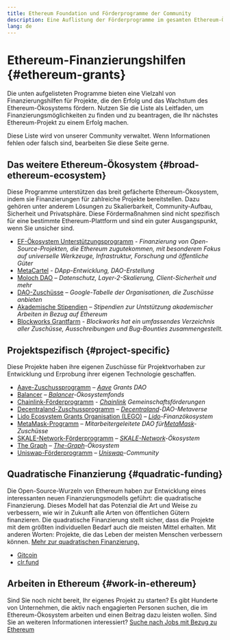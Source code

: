 ```yaml
---
title: Ethereum Foundation und Förderprogramme der Community
description: Eine Auflistung der Förderprogramme im gesamten Ethereum-Ökosystem.
lang: de
---
```


# Ethereum-Finanzierungshilfen {#ethereum-grants}

Die unten aufgelisteten Programme bieten eine Vielzahl von Finanzierungshilfen für Projekte, die den Erfolg und das Wachstum des Ethereum-Ökosystems fördern. Nutzen Sie die Liste als Leitfaden, um Finanzierungsmöglichkeiten zu finden und zu beantragen, die Ihr nächstes Ethereum-Projekt zu einem Erfolg machen.

Diese Liste wird von unserer Community verwaltet. Wenn Informationen fehlen oder falsch sind, bearbeiten Sie diese Seite gerne.

## Das weitere Ethereum-Ökosystem {#broad-ethereum-ecosystem}

Diese Programme unterstützen das breit gefächerte Ethereum-Ökosystem, indem sie Finanzierungen für zahlreiche Projekte bereitstellen. Dazu gehören unter anderem Lösungen zu Skalierbarkeit, Community-Aufbau, Sicherheit und Privatsphäre. Diese Fördermaßnahmen sind nicht spezifisch für eine bestimmte Ethereum-Plattform und sind ein guter Ausgangspunkt, wenn Sie unsicher sind.

- [EF-Ökosystem Unterstützungsprogramm](https://esp.ethereum.foundation) - _Finanzierung von Open-Source-Projekten, die Ethereum zugutekommen, mit besonderem Fokus auf universelle Werkzeuge, Infrastruktur, Forschung und öffentliche Güter_
- [MetaCartel](https://www.metacartel.org/grants/) - _DApp-Entwicklung, DAO-Erstellung_
- [Moloch DAO](https://www.molochdao.com/) – _Datenschutz, Layer-2-Skalierung, Client-Sicherheit und mehr_
- [DAO-Zuschüsse](https://docs.google.com/spreadsheets/d/1XHc-p_MHNRdjacc8uOEjtPoWL86olP4GyxAJOFO0zxY/edit#gid=0) – _Google-Tabelle der Organisationen, die Zuschüsse anbieten_
- [Akademische Stipendien](https://esp.ethereum.foundation/academic-grants) – _Stipendien zur Untstützung akademischer Arbeiten in Bezug auf Ethereum_
- [Blockworks Grantfarm](https://blockworks.co/grants/programs) - _Blockworks hat ein umfassendes Verzeichnis aller Zuschüsse, Ausschreibungen und Bug-Bounties zusammengestellt._

## Projektspezifisch {#project-specific}

Diese Projekte haben ihre eigenen Zuschüsse für Projektvorhaben zur Entwicklung und Erprobung ihrer eigenen Technologie geschaffen.

- [Aave-Zuschussprogramm](https://aavegrants.org/) – _[Aave](https://aave.com/) Grants DAO_
- [Balancer](https://quark-ceres-740.notion.site/Balancer-Grants-938f1b979810427f8d903a904315da41) – _[Balancer](https://balancer.fi/)-Ökosystemfonds_
- [Chainlink-Förderprogramm](https://chain.link/community/grants) - _[Chainlink](https://chain.link/) Gemeinschaftsförderungen_
- [Decentraland-Zuschussprogramm](https://governance.decentraland.org/grants/) – _[Decentraland](https://decentraland.org/)-DAO-Metaverse_
- [Lido Ecosystem Grants Organisation (LEGO)](https://lido.fi/lego) – _[Lido](https://lido.fi/)-Finanzökosystem_
- [MetaMask-Programm](https://metamaskgrants.org/) – _Mitarbeitergeleitete DAO für[MetaMask](https://metamask.io/)-Zuschüsse_
- [SKALE-Network-Förderprogramm](https://skale.space/developers#grants) – _[SKALE-Network](https://skale.space/)-Ökosystem_
- [The Graph](https://airtable.com/shrdfvnFvVch3IOVm) – _[The-Graph](https://thegraph.com/)-Ökosystem_
- [Uniswap-Förderprogramm](https://www.uniswapfoundation.org/apply-for-a-grant) – _[Uniswap](https://uniswap.org/)-Community_

## Quadratische Finanzierung {#quadratic-funding}

Die Open-Source-Wurzeln von Ethereum haben zur Entwicklung eines interessanten neuen Finanzierungsmodells geführt: die quadratische Finanzierung. Dieses Modell hat das Potenzial die Art und Weise zu verbessern, wie wir in Zukunft alle Arten von öffentlichen Gütern finanzieren. Die quadratische Finanzierung stellt sicher, dass die Projekte mit dem größten individuellen Bedarf auch die meisten Mittel erhalten. Mit anderen Worten: Projekte, die das Leben der meisten Menschen verbessern können. [Mehr zur quadratischen Finanzierung.](/defi/#quadratic-funding)

- [Gitcoin](https://gitcoin.co/grants)
- [clr.fund](https://clr.fund/)

## Arbeiten in Ethereum {#work-in-ethereum}

Sind Sie noch nicht bereit, Ihr eigenes Projekt zu starten? Es gibt Hunderte von Unternehmen, die aktiv nach engagierten Personen suchen, die im Ethereum-Ökosystem arbeiten und einen Beitrag dazu leisten wollen. Sind Sie an weiteren Informationen interessiert? [Suche nach Jobs mit Bezug zu Ethereum](/community/get-involved/#ethereum-jobs)
